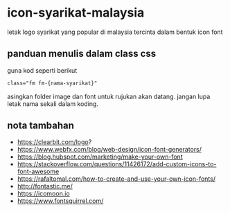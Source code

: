# icon-syarikat-malaysia
letak logo syarikat yang popular di malaysia tercinta dalam bentuk icon font

## panduan menulis dalam class css
guna kod seperti berikut
```css
class="fm fm-{nama-syarikat}"
```

asingkan folder image dan font untuk rujukan akan datang.
jangan lupa letak nama sekali dalam koding.

## nota tambahan
* https://clearbit.com/logo?
* https://www.webfx.com/blog/web-design/icon-font-generators/
* https://blog.hubspot.com/marketing/make-your-own-font
* https://stackoverflow.com/questions/11426172/add-custom-icons-to-font-awesome
* https://rafaltomal.com/how-to-create-and-use-your-own-icon-fonts/
* http://fontastic.me/
* https://icomoon.io
* https://www.fontsquirrel.com/
